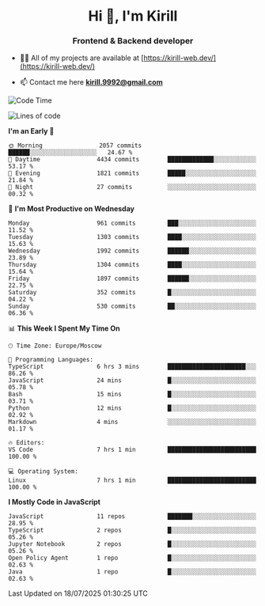<h1 align="center">Hi 👋, I'm Kirill</h1>
<h3 align="center">Frontend & Backend developer</h3>

- 👨‍💻 All of my projects are available at [https://kirill-web.dev/](https://kirill-web.dev/)

- 📫 Contact me here **kirill.9992@gmail.com**











<!--START_SECTION:waka-->
![Code Time](http://img.shields.io/badge/Code%20Time-2%2C291%20hrs%2018%20mins-blue)

![Lines of code](https://img.shields.io/badge/From%20Hello%20World%20I%27ve%20Written-5.1%20million%20lines%20of%20code-blue)

**I'm an Early 🐤** 

```text
🌞 Morning                2057 commits        ██████░░░░░░░░░░░░░░░░░░░   24.67 % 
🌆 Daytime                4434 commits        █████████████░░░░░░░░░░░░   53.17 % 
🌃 Evening                1821 commits        █████░░░░░░░░░░░░░░░░░░░░   21.84 % 
🌙 Night                  27 commits          ░░░░░░░░░░░░░░░░░░░░░░░░░   00.32 % 
```
📅 **I'm Most Productive on Wednesday** 

```text
Monday                   961 commits         ███░░░░░░░░░░░░░░░░░░░░░░   11.52 % 
Tuesday                  1303 commits        ████░░░░░░░░░░░░░░░░░░░░░   15.63 % 
Wednesday                1992 commits        ██████░░░░░░░░░░░░░░░░░░░   23.89 % 
Thursday                 1304 commits        ████░░░░░░░░░░░░░░░░░░░░░   15.64 % 
Friday                   1897 commits        ██████░░░░░░░░░░░░░░░░░░░   22.75 % 
Saturday                 352 commits         █░░░░░░░░░░░░░░░░░░░░░░░░   04.22 % 
Sunday                   530 commits         ██░░░░░░░░░░░░░░░░░░░░░░░   06.36 % 
```


📊 **This Week I Spent My Time On** 

```text
🕑︎ Time Zone: Europe/Moscow

💬 Programming Languages: 
TypeScript               6 hrs 3 mins        ██████████████████████░░░   86.26 % 
JavaScript               24 mins             █░░░░░░░░░░░░░░░░░░░░░░░░   05.78 % 
Bash                     15 mins             █░░░░░░░░░░░░░░░░░░░░░░░░   03.71 % 
Python                   12 mins             █░░░░░░░░░░░░░░░░░░░░░░░░   02.92 % 
Markdown                 4 mins              ░░░░░░░░░░░░░░░░░░░░░░░░░   01.17 % 

🔥 Editors: 
VS Code                  7 hrs 1 min         █████████████████████████   100.00 % 

💻 Operating System: 
Linux                    7 hrs 1 min         █████████████████████████   100.00 % 
```

**I Mostly Code in JavaScript** 

```text
JavaScript               11 repos            ███████░░░░░░░░░░░░░░░░░░   28.95 % 
TypeScript               2 repos             █░░░░░░░░░░░░░░░░░░░░░░░░   05.26 % 
Jupyter Notebook         2 repos             █░░░░░░░░░░░░░░░░░░░░░░░░   05.26 % 
Open Policy Agent        1 repo              █░░░░░░░░░░░░░░░░░░░░░░░░   02.63 % 
Java                     1 repo              █░░░░░░░░░░░░░░░░░░░░░░░░   02.63 % 
```




 Last Updated on 18/07/2025 01:30:25 UTC
<!--END_SECTION:waka-->
